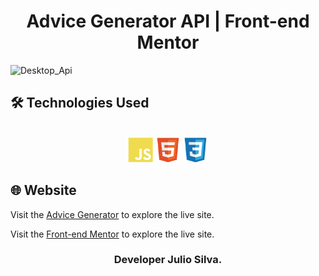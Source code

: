 # <h1 align="center">Advice Generator API | Front-end Mentor</h1>

![Desktop_Api](https://github.com/user-attachments/assets/39fe5fcb-9e4f-4201-a126-ade81cceeb04)

## 🛠 Technologies Used
<div align="center" style="display: inline_block"><br>
  <img alt="Js" width="40" src="https://raw.githubusercontent.com/devicons/devicon/master/icons/javascript/javascript-plain.svg">
  <img alt="HTML" width="40" src="https://raw.githubusercontent.com/devicons/devicon/master/icons/html5/html5-original.svg">
  <img alt="CSS" width="40" src="https://raw.githubusercontent.com/devicons/devicon/master/icons/css3/css3-original.svg">
</div>

## 🌐 Website
Visit the [Advice Generator](https://stas-card.vercel.app/) to explore the live site.

Visit the [Front-end Mentor](https://www.frontendmentor.io/) to explore the live site.

### <p align="center">Developer Julio Silva.</p>
